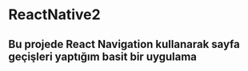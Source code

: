 # ReactNative2
## Bu projede React Navigation kullanarak sayfa geçişleri yaptığım basit bir uygulama
